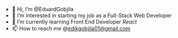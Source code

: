 - 👋 Hi, I’m @EduardGobjila
- 👀 I’m interested in starting my job as a Full-Stack Web Developer
- 🌱 I’m currently learning Front End Developer *React*
- 📫 How to reach me @edikgobjila01@gmail.com

<!---
EduardGobjila/EduardGobjila is a ✨ special ✨ repository because its `README.md` (this file) appears on your GitHub profile.
You can click the Preview link to take a look at your changes.
--->
